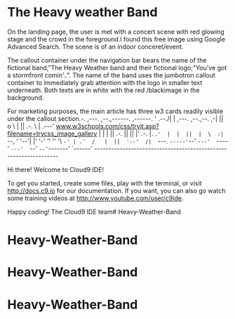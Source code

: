<h1> The Heavy weather Band </h1>

On the landing page, the user is met with a concert scene with red glowing stage and the crowd in the foreground.I found this free image using Google Advanced Search.
The scene is of an indoor conceret/event.

The callout container under the navigation bar bears the name of the fictional band,"The Heavy Weather band and their fictional logo;"You've got a stormfront comin'..".
The name of the band uses the jumbotron callout container to immediately grab attention with the logo in smaller text underneath. Both texts are in white with the red /blackimage 
in the background.

For marketing purposes, the main article has three w3 cards readily visible under the callout section.-. ,---.   ,--.,------.  ,------.
    '  .--./|  | ,---. ,--.,--. ,-|  || o   \  |  ||  .-.  \ |  .---'
   www.w3schools.com/css/tryit.asp?filename=trycss_image_gallery |  |    |  || .-. ||  ||  |' .-. |`..'  |  |  ||  |  \  :|  `--, 
    '  '--'\|  |' '-' ''  ''  '\ `-' | .'  /   |  ||  '--'  /|  `---.
     `-----'`--' `---'  `----'  `---'  `--'    `--'`-------' `------'
    ----------------------------------------------------------------- 


Hi there! Welcome to Cloud9 IDE!

To get you started, create some files, play with the terminal,
or visit http://docs.c9.io for our documentation.
If you want, you can also go watch some training videos at
http://www.youtube.com/user/c9ide.

Happy coding!
The Cloud9 IDE team# Heavy-Weather-Band
# Heavy-Weather-Band
# Heavy-Weather-Band
# Heavy-Weather-Band
